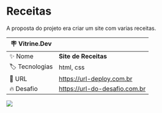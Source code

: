 # Receitas

A proposta do projeto era criar um site com varias receitas.


| :placard: Vitrine.Dev |     |
| -------------  | --- |
| :sparkles: Nome        | **Site de Receitas**
| :label: Tecnologias |html, css
| :rocket: URL         | https://url-deploy.com.br
| :fire: Desafio     | https://url-do-desafio.com.br

<!-- Inserir imagem com a #vitrinedev ao final do link -->
![](https://i.imgur.com/JX5Yscq.png#vitrinedev)
